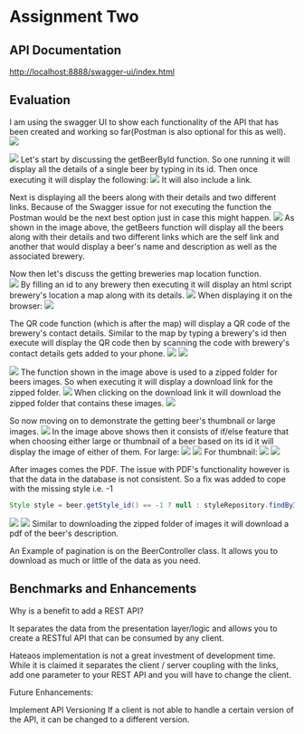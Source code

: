 # Assignment Two

## API Documentation

<http://localhost:8888/swagger-ui/index.html>

## Evaluation

I am using the swagger UI to show each functionality of the API that has been created and working so far(Postman is also optional for this as well).
![](image/README/1648756906798.png)

![](image/README/1648756972815.png)
Let's start by discussing the getBeerById function. So one running it will display all the details of a single beer by typing in its id.  Then once executing it will display the following:
![](image/README/1648757252713.png)
It will also include a link.

Next is displaying all the beers along with their details and two different links. Because of the Swagger issue for not executing the function the Postman would be the next best option just in case this might happen. 
![](image/README/1648757922500.png)
As shown in the image above, the getBeers function will display all the beers along with their details and two different links which are the self link and another that would display a beer's name and description as well as the associated brewery.

Now then let's discuss the getting breweries map location function.  
![](image/README/1648758314872.png)
By filling an id to any brewery then executing it will display an html script brewery's location a map along with its details. 
![](image/README/1648758527839.png)
When displaying it on the browser:
![](image/README/1648758589070.png)

The QR code function (which is after the map) will display a QR code of the brewery's contact details. Similar to the map by typing a brewery's id then execute will display the QR code then by scanning the code with brewery's contact details gets added to your phone.
![](image/README/1648758996544.png)
![](image/README/1648759099356.png)

![](image/README/1648759168045.png)
The function shown in the image above is used to a zipped folder for beers images. So when executing it will display a download link for the zipped folder.
![](image/README/1648759284151.png)
When clicking on the download link it will download the zipped folder that contains these images.
![](image/README/1648759363421.png)

So now moving on to demonstrate the getting beer's thumbnail or large images.
![](image/README/1648759707626.png)
In the image above shows then it consists of if/else feature that when choosing either large or thumbnail of a beer based on its id it will display the image of either of them. 
For large:
![](image/README/1648759872191.png)
![](image/README/1648759889121.png)
For thumbnail:
![](image/README/1648759937757.png)
![](image/README/1648759955738.png)

After images comes the PDF. The issue with PDF's functionality however is that the data in the database is not consistent. So a fix was added to cope with the missing style i.e. -1
```java
Style style = beer.getStyle_id() == -1 ? null : styleRepository.findById(beer.getStyle_id()).get();
```
![](image/README/1648764456677.png)
![](image/README/1648764716673.png)
Similar to downloading the zipped folder of images it will download a pdf of the beer's description.

An Example of pagination is on the BeerController class. It allows you to download  as much or little of the data as you need.

## Benchmarks and Enhancements

Why is a benefit to add a REST API? 

It separates the data from the presentation layer/logic and allows you to create a RESTful API that can be consumed by any client.

Hateaos implementation is not a great investment of development time.
While it is claimed it separates the client / server coupling with the links, add one parameter to your REST API and you will have to change the client.  

Future Enhancements:

Implement API Versioning 
If a client is not able to handle a certain version of the API, it can be changed to a different version.